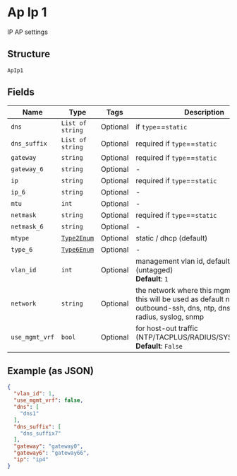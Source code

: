 
# Ap Ip 1

IP AP settings

## Structure

`ApIp1`

## Fields

| Name | Type | Tags | Description |
|  --- | --- | --- | --- |
| `dns` | `List of string` | Optional | if `type`==`static` |
| `dns_suffix` | `List of string` | Optional | required if `type`==`static` |
| `gateway` | `string` | Optional | required if `type`==`static` |
| `gateway_6` | `string` | Optional | - |
| `ip` | `string` | Optional | required if `type`==`static` |
| `ip_6` | `string` | Optional | - |
| `mtu` | `int` | Optional | - |
| `netmask` | `string` | Optional | required if `type`==`static` |
| `netmask_6` | `string` | Optional | - |
| `mtype` | [`Type2Enum`](../../doc/models/type-2-enum.md) | Optional | static / dhcp (default) |
| `type_6` | [`Type6Enum`](../../doc/models/type-6-enum.md) | Optional | - |
| `vlan_id` | `int` | Optional | management vlan id, default is 1 (untagged)<br>**Default**: `1` |
| `network` | `string` | Optional | the network where this mgmt IP reside, this will be used as default network for outbound-ssh, dns, ntp, dns, tacplus, radius, syslog, snmp |
| `use_mgmt_vrf` | `bool` | Optional | for host-out traffic (NTP/TACPLUS/RADIUS/SYSLOG/SNMP)<br>**Default**: `False` |

## Example (as JSON)

```json
{
  "vlan_id": 1,
  "use_mgmt_vrf": false,
  "dns": [
    "dns1"
  ],
  "dns_suffix": [
    "dns_suffix7"
  ],
  "gateway": "gateway0",
  "gateway6": "gateway66",
  "ip": "ip4"
}
```

